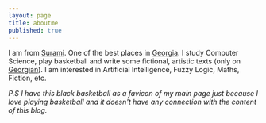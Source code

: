```yaml
---
layout: page
title: aboutme
published: true
---
```

I am from [Surami](https://en.wikipedia.org/wiki/Surami). One of the best places in [Georgia](https://en.wikipedia.org/wiki/Georgia_%28country%29). I study Computer Science, play basketball and write some fictional, artistic texts (only on [Georgian](https://en.wikipedia.org/wiki/Georgian_language)). I am interested in Artificial Intelligence, Fuzzy Logic, Maths, Fiction, etc.

_P.S I have this black basketball as a favicon of my main page just because I love playing basketball and it doesn't have any connection with the content of this blog._